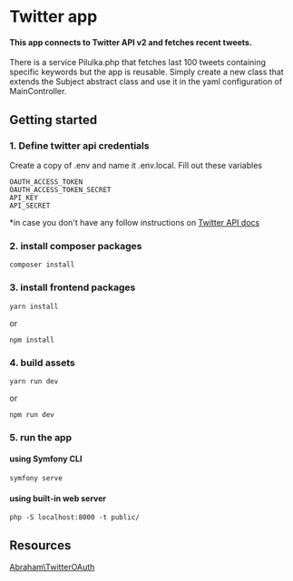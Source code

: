 # Twitter app

#### This app connects to Twitter API v2 and fetches recent tweets.

There is a service Pilulka.php that fetches last 100 tweets containing specific keywords but the app is reusable. Simply create a new class that extends the Subject abstract class and use it in the yaml configuration of MainController.

## Getting started

### 1. Define twitter api credentials

Create a copy of .env and name it .env.local. Fill out these variables
```
OAUTH_ACCESS_TOKEN
OAUTH_ACCESS_TOKEN_SECRET
API_KEY
API_SECRET
```
*in case you don't have any follow instructions on [Twitter API docs](https://developer.twitter.com/en/docs/twitter-api/getting-started/getting-access-to-the-twitter-api)


### 2. install composer packages
```
composer install
```
### 3. install frontend packages
```
yarn install
```
or 
```
npm install
```
### 4. build assets

```
yarn run dev
```
or 
```
npm run dev
```
### 5. run the app

#### using Symfony CLI
```
symfony serve
```

#### using built-in web server
```
php -S localhost:8000 -t public/
```

## Resources
[Abraham\TwitterOAuth](https://github.com/abraham/twitteroauth)